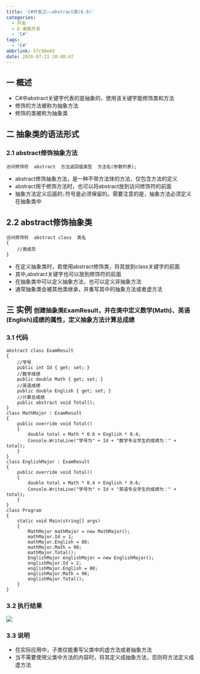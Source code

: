 ```yaml
---
title: 'C#开发之——abstract类(6.9)'
categories:
  - 开发
  - E-桌面开发
  - 'C#'
tags:
  - 'C#'
abbrlink: 57c90e43
date: 2020-07-21 20:40:47
---
```

## 一 概述

* C#中abstract关键字代表的是抽象的，使用该关键字能修饰类和方法
* 修饰的方法被称为抽象方法
* 修饰的类被称为抽象类

<!--more-->

## 二 抽象类的语法形式

### 2.1 abstract修饰抽象方法

```
访问修饰符  abstract  方法返回值类型  方法名(参数列表);
```
* abstract修饰抽象方法，是一种不带方法体的方法，仅包含方法的定义
* abstract用于修饰方法时，也可以将abstract放到访问修饰符的前面
* 抽象方法定义后面的`;`符号是必须保留的。需要注意的是，抽象方法必须定义在抽象类中
## 2.2 abstract修饰抽象类

```
访问修饰符  abstract class  类名
{
    //类成员
}
```

* 在定义抽象类时，若使用abstract修饰类，将其放到class关键字的前面
* 其中,abstract关键字也可以放到修饰符的前面
* 在抽象类中可以定义抽象方法，也可以定义非抽象方法
* 通常抽象类会被其他类继承，并重写其中的抽象方法或者虚方法

## 三 实例 <font size=3>创建抽象类ExamResult，并在类中定义数学(Math)、英语(English)成绩的属性，定义抽象方法计算总成绩</font>

### 3.1 代码

```
abstract class ExamResult
{
    //学号
    public int Id { get; set; }
    //数学成绩
    public double Math { get; set; }
    //英语成绩
    public double English { get; set; }
    //计算总成绩
    public abstract void Total();
}
class MathMajor : ExamResult
{
    public override void Total()
    {
        double total = Math * 0.6 + English * 0.4;
        Console.WriteLine("学号为" + Id + "数学专业学生的成绩为：" + total);
    }
}
class EnglishMajor : ExamResult
{
    public override void Total()
    {
        double total = Math * 0.4 + English * 0.6;
        Console.WriteLine("学号为" + Id + "英语专业学生的成绩为：" + total);
    }
}
class Program
{
    static void Main(string[] args)
    {
        MathMajor mathMajor = new MathMajor();
        mathMajor.Id = 1;
        mathMajor.English = 80;
        mathMajor.Math = 90;
        mathMajor.Total();
        EnglishMajor englishMajor = new EnglishMajor();
        englishMajor.Id = 2;
        englishMajor.English = 80;
        englishMajor.Math = 90;
        englishMajor.Total();
    }
}
```

### 3.2 执行结果

![][1]

### 3.3 说明

* 在实际应用中，子类仅能重写父类中的虚方法或者抽象方法
* 当不需要使用父类中方法的内容时，将其定义成抽象方法，否则将方法定义成虚方法



[1]:https://cdn.staticaly.com/gh/PGzxc/CDN/master/blog-image/csharp-class-abstract.png